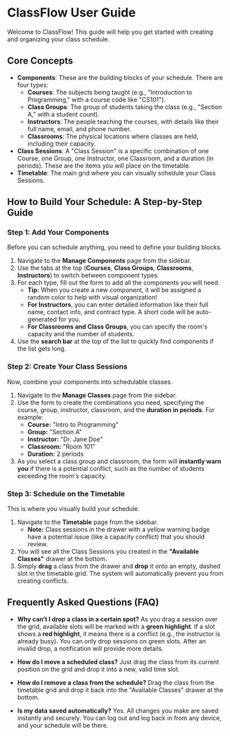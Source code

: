 # ClassFlow User Guide

Welcome to ClassFlow! This guide will help you get started with creating and organizing your class schedule.

## Core Concepts

- **Components**: These are the building blocks of your schedule. There are four types:
  - **Courses**: The subjects being taught (e.g., "Introduction to Programming," with a course code like "CS101").
  - **Class Groups**: The group of students taking the class (e.g., "Section A," with a student count).
  - **Instructors**: The people teaching the courses, with details like their full name, email, and phone number.
  - **Classrooms**: The physical locations where classes are held, including their capacity.
- **Class Sessions**: A "Class Session" is a specific combination of one Course, one Group, one Instructor, one Classroom, and a duration (in periods). These are the items you will place on the timetable.
- **Timetable**: The main grid where you can visually schedule your Class Sessions.

## How to Build Your Schedule: A Step-by-Step Guide

### Step 1: Add Your Components

Before you can schedule anything, you need to define your building blocks.

1. Navigate to the **Manage Components** page from the sidebar.
2. Use the tabs at the top (**Courses**, **Class Groups**, **Classrooms**, **Instructors**) to switch between component types.
3. For each type, fill out the form to add all the components you will need.
    - **Tip:** When you create a new component, it will be assigned a random color to help with visual organization!
    - **For Instructors**, you can enter detailed information like their full name, contact info, and contract type. A short code will be auto-generated for you.
    - **For Classrooms and Class Groups**, you can specify the room's capacity and the number of students.
4. Use the **search bar** at the top of the list to quickly find components if the list gets long.

### Step 2: Create Your Class Sessions

Now, combine your components into schedulable classes.

1. Navigate to the **Manage Classes** page from the sidebar.
2. Use the form to create the combinations you need, specifying the course, group, instructor, classroom, and the **duration in periods**. For example:
    - **Course:** "Intro to Programming"
    - **Group:** "Section A"
    - **Instructor:** "Dr. Jane Doe"
    - **Classroom:** "Room 101"
    - **Duration:** 2 periods
3. As you select a class group and classroom, the form will **instantly warn you** if there is a potential conflict, such as the number of students exceeding the room's capacity.

### Step 3: Schedule on the Timetable

This is where you visually build your schedule.

1. Navigate to the **Timetable** page from the sidebar.
    - **Note:** Class sessions in the drawer with a yellow warning badge have a potential issue (like a capacity conflict) that you should review.
2. You will see all the Class Sessions you created in the **"Available Classes"** drawer at the bottom.
3. Simply **drag** a class from the drawer and **drop** it onto an empty, dashed slot in the timetable grid. The system will automatically prevent you from creating conflicts.

## Frequently Asked Questions (FAQ)

- **Why can’t I drop a class in a certain spot?**
    As you drag a session over the grid, available slots will be marked with a **green highlight**. If a slot shows a **red highlight**, it means there is a conflict (e.g., the instructor is already busy). You can only drop sessions on green slots. After an invalid drop, a notification will provide more details.

- **How do I move a scheduled class?**
    Just drag the class from its current position on the grid and drop it into a new, valid time slot.

- **How do I remove a class from the schedule?**
    Drag the class from the timetable grid and drop it back into the "Available Classes" drawer at the bottom.

- **Is my data saved automatically?**
    Yes. All changes you make are saved instantly and securely. You can log out and log back in from any device, and your schedule will be there.
